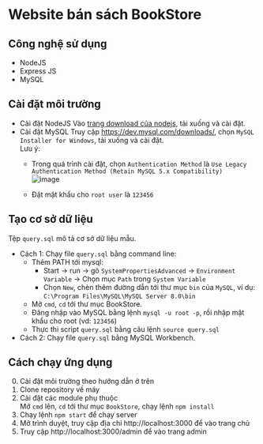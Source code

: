 # Website bán sách BookStore

## Công nghệ sử dụng
* NodeJS  
* Express JS  
* MySQL

## Cài đặt môi trường
* Cài đặt NodeJS
Vào [trang download của nodejs](https://nodejs.org/en/download/), tải xuống và cài đặt.  
* Cài đặt MySQL
Truy cập https://dev.mysql.com/downloads/, chọn `MySQL Installer for Windows`, tải xuống và cài đặt.  
Lưu ý: 
  + Trong quá trình cài đặt, chọn `Authentication Method` là `Use Legacy Authentication Method (Retain MySQL 5.x Compatibility)`  
  ![image](https://helpex.vn/upload/2019/4/18/ar/09-19-29-862-25907044-c01d-49a5-95b5-0b4b9c1fd78f.jpg)
  
  + Đặt mật khẩu cho `root user` là `123456`

## Tạo cơ sở dữ liệu
Tệp `query.sql` mô tả cơ sở dữ liệu mẫu.  
* Cách 1: Chạy file `query.sql` bằng command line:
  + Thêm PATH tới mysql:  
    - Start -> run -> gõ `SystemPropertiesAdvanced` -> `Environment Variable` -> Chọn mục `Path` trong `System Variable` 
    - Chọn `New`, chèn thêm đường dẫn tới thư mục `bin` của `MySQL`, ví dụ: `C:\Program Files\MySQL\MySQL Server 8.0\bin`  
  + Mở `cmd`, `cd` tới thư mục BookStore.  
  + Đăng nhập vào MySQL bằng lệnh `mysql -u root -p`, rồi nhập mật khẩu cho root (vd: `123456`)  
  + Thực thi script `query.sql` bằng câu lệnh `source query.sql`
* Cách 2: Chạy file `query.sql` bằng MySQL Workbench.

## Cách chạy ứng dụng
0. Cài đặt môi trường theo hướng dẫn ở trên
1. Clone repository về máy  
2. Cài đặt các module phụ thuộc  
Mở `cmd` lên, `cd` tới thư mục `BookStore`, chạy lệnh `npm install`
3. Chạy lệnh `npm start` để chạy server
4. Mở trình duyệt, truy cập địa chỉ http://localhost:3000 để vào trang chủ
5. Truy cập http://localhost:3000/admin để vào trang admin